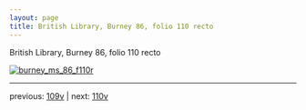 ```yaml
---
layout: page
title: British Library, Burney 86, folio 110 recto
---
```


British Library, Burney 86, folio 110 recto

[![burney_ms_86_f110r](http://www.homermultitext.org/iipsrv?IIIF=/project/homer/pyramidal/deepzoom/bl/burney86imgs/v1/burney_ms_86_f110r.tif/full/800,/0/default.jpg)](http://www.homermultitext.org/ict2/?urn=urn:cite2:bl:burney86imgs.v1:burney_ms_86_f110r) 

---

previous:  [109v](../109v/) | next: [110v](../110v/)